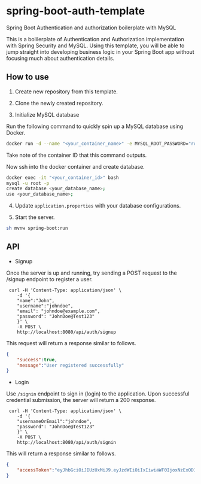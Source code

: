 # spring-boot-auth-template
Spring Boot Authentication and authorization boilerplate with MySQL

This is a bolilerplate of Authentication and Authorization implementation with Spring Security and MySQL. 
Using this template, you will be able to jump straight into developing business logic in your Spring Boot app without focusing much about authentication details.

## How to use

1. Create new repository from this template.
2. Clone the newly created repository.

3. Initialize MySQL database

Run the following command to quickly spin up a MySQL database using Docker.

```bash
docker run -d --name "<your_container_name>" -e MYSQL_ROOT_PASSWORD="root" -p 3306:3306 mysql:latest
```

Take note of the container ID that this command outputs.

Now ssh into the docker container and create database.

```bash
docker exec -it "<your_container_id>" bash
mysql -u root -p
create database <your_database_name>;
use <your_database_name>;
```

4. Update `application.properties` with your database configurations.

5. Start the server.

```bash
sh mvnw spring-boot:run
```

## API

- Signup

Once the server is up and running, try sending a POST request to the /signup endpoint to register a user.

```curl
 curl -H 'Content-Type: application/json' \
    -d '{
    "name":"John",
    "username":"johndoe",
    "email": "johndoe@example.com", 
    "password": "JohnDoe@Test123"
    }' \
    -X POST \
    http://localhost:8080/api/auth/signup
```

This request will return a response similar to follows.

```json
{
    "success":true,
    "message":"User registered successfully"
}
```

- Login

Use `/signin` endpoint to sign in (login) to the application. Upon successful credential submission, the server will return a 200 response.

```curl
 curl -H 'Content-Type: application/json' \
    -d '{
    "usernameOrEmail":"johndoe",
    "password": "JohnDoe@Test123"
    }' \
    -X POST \
    http://localhost:8080/api/auth/signin
```

This will return a response similar to follows.

```json
{
    "accessToken":"eyJhbGciOiJIUzUxMiJ9.eyJzdWIiOiIxIiwiaWF0IjoxNzExODI1MzM5LCJleHAiOjE3MTI0MzAxMzl9.Eqla98sv3rDzJtYqCHJFHvrEpLK6iwjJS68jtXYI68nJC5KIeAFq5-FaQKveTljpO-_DxEpH4rdw8zxXx0FxLg","tokenType":"Bearer"
}
```
